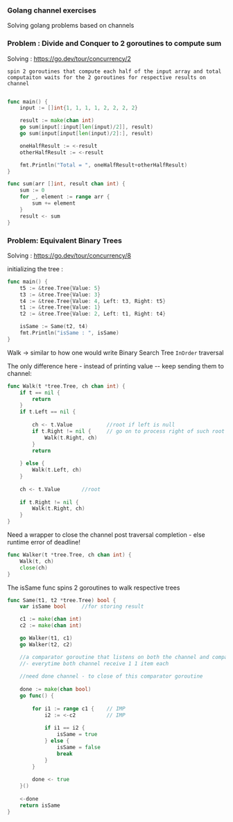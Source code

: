 ### Golang channel exercises    

Solving golang problems based on channels 

### Problem : Divide and Conquer to 2 goroutines to compute sum

Solving : https://go.dev/tour/concurrency/2

`spin 2 goroutines that compute each half of the input array
and total computaiton waits for the 2 goroutines for respective results on channel`

```go

func main() {
	input := []int{1, 1, 1, 1, 2, 2, 2, 2}

	result := make(chan int)
	go sum(input[:input[len(input)/2]], result)
	go sum(input[input[len(input)/2]:], result)

	oneHalfResult := <-result
	otherHalfResult := <-result

	fmt.Println("Total = ", oneHalfResult+otherHalfResult)
}

func sum(arr []int, result chan int) {
	sum := 0
	for _, element := range arr {
		sum += element
	}
	result <- sum
}

```

### Problem: Equivalent Binary Trees

Solving : https://go.dev/tour/concurrency/8

initializing the tree :
```go 
func main() {
	t5 := &tree.Tree{Value: 5}
	t3 := &tree.Tree{Value: 3}
	t4 := &tree.Tree{Value: 4, Left: t3, Right: t5}
	t1 := &tree.Tree{Value: 1}
	t2 := &tree.Tree{Value: 2, Left: t1, Right: t4}

	isSame := Same(t2, t4)
	fmt.Println("isSame : ", isSame)
}
```

Walk -> similar to how one would write Binary Search Tree `InOrder` traversal 

The only difference here - instead of printing value -- keep sending them to channel: 

```go
func Walk(t *tree.Tree, ch chan int) {
	if t == nil {
		return  
	}
	if t.Left == nil {
		
		ch <- t.Value           //root if left is null 
		if t.Right != nil {     // go on to process right of such root
			Walk(t.Right, ch)
		}
		return
		
	} else {
	    Walk(t.Left, ch)
	}
	
	ch <- t.Value       //root
	
	if t.Right != nil {
		Walk(t.Right, ch)
	}
}
```

Need a wrapper to close the channel post traversal completion - else runtime error of deadline!

```go
func Walker(t *tree.Tree, ch chan int) {
	Walk(t, ch)
	close(ch)
}
```

The isSame func spins 2 goroutines to walk respective trees

```go
func Same(t1, t2 *tree.Tree) bool {
	var isSame bool     //for storing result

	c1 := make(chan int)        
	c2 := make(chan int)

	go Walker(t1, c1)
	go Walker(t2, c2)

    //a comparator goroutine that listens on both the channel and compares them 
    //- everytime both channel receive 1 1 item each
    
    //need done channel - to close of this comparator goroutine
    
	done := make(chan bool)
	go func() {             
		
		for i1 := range c1 {    // IMP
			i2 := <-c2          // IMP
			
			if i1 == i2 {
				isSame = true
			} else {
				isSame = false
				break
			}
		}
		
		done <- true
	}()
	
	<-done
	return isSame
}
```
